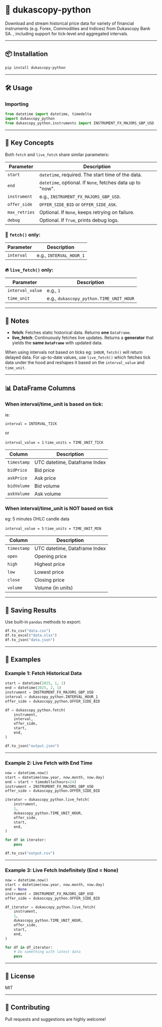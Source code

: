 # 🏦 dukascopy-python

Download and stream historical price data for variety of financial instruments (e.g. Forex, Commodities and Indices) from Dukascopy Bank SA. , including support for tick-level and aggregated intervals.

---

## 📦 Installation

```bash
pip install dukascopy-python
```

---

## 🛠️ Usage

### Importing

```python
from datetime import datetime, timedelta
import dukascopy_python
from dukascopy_python.instruments import INSTRUMENT_FX_MAJORS_GBP_USD
```

---

## 🧠 Key Concepts

Both `fetch` and `live_fetch` share similar parameters:

| Parameter      | Description                                                                 |
|----------------|-----------------------------------------------------------------------------|
| `start`        | `datetime`, required. The start time of the data.                           |
| `end`          | `datetime`, optional. If `None`, fetches data up to "now".                  |
| `instrument`   | e.g., `INSTRUMENT_FX_MAJORS_GBP_USD`.                                       |
| `offer_side`   | `OFFER_SIDE_BID` or `OFFER_SIDE_ASK`.                                       |
| `max_retries`  | Optional. If `None`, keeps retrying on failure.                             |
| `debug`        | Optional. If `True`, prints debug logs.                                     |

### 🧊 `fetch()` only:

| Parameter    | Description                  |
|--------------|------------------------------|
| `interval`   | e.g., `INTERVAL_HOUR_1`      |

### 🔥 `live_fetch()` only:

| Parameter         | Description                                 |
|-------------------|---------------------------------------------|
| `interval_value`  | e.g., `1`                                    |
| `time_unit`       | e.g., `dukascopy_python.TIME_UNIT_HOUR`           |

---

## 📝 Notes

- **fetch**: Fetches static historical data. Returns **one** `DataFrame`.
- **live_fetch**: Continuously fetches live updates. Returns a **generator** that yields the **same `DataFrame`** with updated data.

When using intervals not based on ticks eg: `1HOUR`, `fetch()` will return delayed data. For up-to-date values, use `live_fetch()` which fetches tick data under the hood and reshapes it based on the `interval_value` and `time_unit`.

---

## 📊 DataFrame Columns

### When interval/time_unit is based on tick:
ie:

`interval = INTERVAL_TICK`

or

`interval_value = 1`
`time_units = TIME_UNIT_TICK`

| Column      | Description            |
|-------------|------------------------|
| `timestamp` | UTC datetime, Dataframe Index |
| `bidPrice`  | Bid price              |
| `askPrice`  | Ask price              |
| `bidVolume` | Bid volume             |
| `askVolume` | Ask volume             |

### When interval/time_unit is NOT based on tick
eg: 5 minutes OHLC candle data

`interval_value = 5`
`time_units = TIME_UNIT_MIN`

| Column      | Description            |
|-------------|------------------------|
| `timestamp` | UTC datetime, Dataframe Index |
| `open`      | Opening price          |
| `high`      | Highest price          |
| `low`       | Lowest price           |
| `close`     | Closing price          |
| `volume`    | Volume (in units)      |

---

## 💾 Saving Results

Use built-in `pandas` methods to export:

```python
df.to_csv("data.csv")
df.to_excel("data.xlsx")
df.to_json("data.json")
```

---

## 🚀 Examples

### Example 1: Fetch Historical Data

```python
start = datetime(2025, 1, 1)
end = datetime(2025, 2, 1)
instrument = INSTRUMENT_FX_MAJORS_GBP_USD
interval = dukascopy_python.INTERVAL_HOUR_1
offer_side = dukascopy_python.OFFER_SIDE_BID

df = dukascopy_python.fetch(
    instrument,
    interval,
    offer_side,
    start,
    end,
)

df.to_json("output.json")
```

---

### Example 2: Live Fetch with End Time

```python
now = datetime.now()
start = datetime(now.year, now.month, now.day)
end = start + timedelta(hours=24)
instrument = INSTRUMENT_FX_MAJORS_GBP_USD
offer_side = dukascopy_python.OFFER_SIDE_BID

iterator = dukascopy_python.live_fetch(
    instrument,
    1,
    dukascopy_python.TIME_UNIT_HOUR,
    offer_side,
    start,
    end,
)

for df in iterator:
    pass

df.to_csv("output.csv")
```

---

### Example 3: Live Fetch Indefinitely (End = None)

```python
now = datetime.now()
start = datetime(now.year, now.month, now.day)
end = None
instrument = INSTRUMENT_FX_MAJORS_GBP_USD
offer_side = dukascopy_python.OFFER_SIDE_BID

df_iterator = dukascopy_python.live_fetch(
    instrument,
    1,
    dukascopy_python.TIME_UNIT_HOUR,
    offer_side,
    start,
    end,
)

for df in df_iterator:
    # Do something with latest data
    pass
```

---

## 📄 License

MIT

---

## 👋 Contributing

Pull requests and suggestions are highly welcome!

